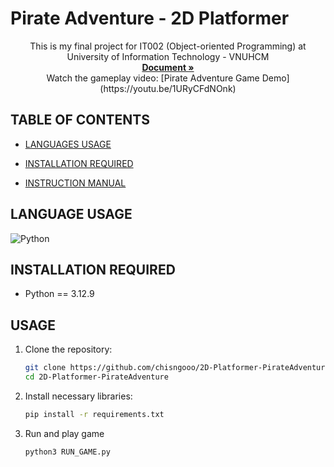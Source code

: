 # Pirate Adventure - 2D Platformer
 
<a name="readme-top"></a>

<div align="center">
  <p align="center">
    This is my final project for IT002 (Object-oriented Programming) at University of Information Technology - VNUHCM
    <br />
    <a href="https://github.com/chisngooo/IT002-PirateAdventure"><strong>Document »</strong></a>
    <br />
    Watch the gameplay video: [Pirate Adventure Game Demo](https://youtu.be/1URyCFdNOnk)
  </p>
</div>

## TABLE OF CONTENTS

<!-- [Ý tưởng](#ý-tưởng) -->
- [LANGUAGES USAGE](#LANGUAGE-USAGE)

- [INSTALLATION REQUIRED](#INSTALLATION-REQUIRED)

- [INSTRUCTION MANUAL](#INSTRUCTION-MANUAL)


## LANGUAGE USAGE

![Python](https://img.shields.io/badge/python-3670A0?style=for-the-badge&logo=python&logoColor=ffdd54)


## INSTALLATION REQUIRED
- Python == 3.12.9


## USAGE
1. Clone the repository:
   ```bash
   git clone https://github.com/chisngooo/2D-Platformer-PirateAdventure
   cd 2D-Platformer-PirateAdventure
   ```
2. Install necessary libraries:
   ```bash
   pip install -r requirements.txt
   ```
3. Run and play game
   ```bash
   python3 RUN_GAME.py
   ```


[contributors-shield]: https://img.shields.io/github/contributors/chisngooo/IT002-PirateAdventure.svg?style=for-the-badge
[contributors-url]: https://github.com/chisngooo/IT002-PirateAdventure/graphs/contributors
[forks-shield]: https://img.shields.io/github/forks/chisngooo/IT002-PirateAdventure.svg?style=for-the-badge
[forks-url]: https://github.com/chisngooo/IT002-PirateAdventure/network/members
[stars-shield]: https://img.shields.io/github/stars/chisngooo/IT002-PirateAdventure.svg?style=for-the-badge
[stars-url]: https://github.com/chisngooo/IT002-PirateAdventure/stargazers
[issues-shield]: https://img.shields.io/github/issues/chisngooo/IT002-PirateAdventure.svg?style=for-the-badge
[issues-url]: https://github.com/github_username/repo_name/issues
[license-shield]: https://img.shields.io/github/license/chisngooo/IT002-PirateAdventure.svg?style=for-the-badge
[license-url]: https://github.com/chisngooo/IT002-PirateAdventure/blob/main/LICENSE
[product-screenshot]: md-images/screenshot.png
[Django]: https://img.shields.io/badge/Django-092E20?style=for-the-badge&logo=django&logoColor=white
[SQLITE]: https://img.shields.io/badge/SQLite-07405E?style=for-the-badge&logo=sqlite&logoColor=white
[NGROK]: https://img.shields.io/badge/Ngrok-1F1E37?style=for-the-badge&logo=ngrok&logoColor=white
[HTML]: https://img.shields.io/badge/HTML-239120?style=for-the-badge&logo=html5&logoColor=white
[CSS]: https://img.shields.io/badge/CSS-239120?&style=for-the-badge&logo=css3&logoColor=white
[SCSS]: https://img.shields.io/badge/Sass-CC6699?style=for-the-badge&logo=sass&logoColor=white
[JAVASCRIPT]: https://img.shields.io/badge/JavaScript-323330?style=for-the-badge&logo=javascript&logoColor=F7DF1E

